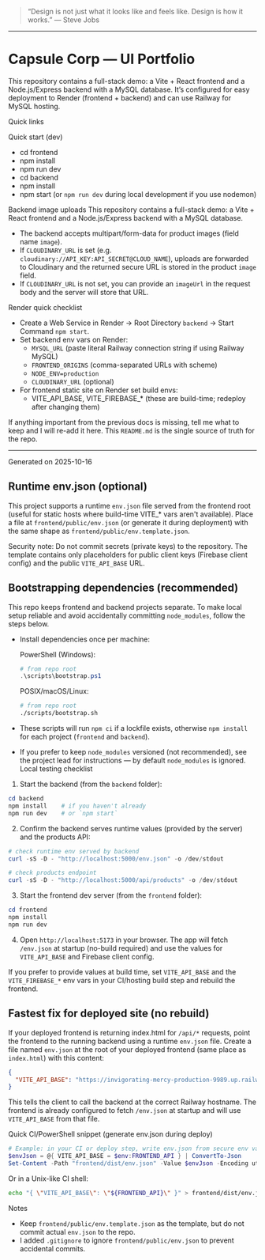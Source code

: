 > “Design is not just what it looks like and feels like. Design is how it works.” — Steve Jobs

---

# Capsule Corp — UI Portfolio

This repository contains a full-stack demo: a Vite + React frontend and a Node.js/Express backend with a MySQL database. It’s configured for easy deployment to Render (frontend + backend) and can use Railway for MySQL hosting.

Quick links

Quick start (dev)
  - cd frontend
  - npm install
  - npm run dev
  - cd backend
  - npm install
  - npm start (or `npm run dev` during local development if you use nodemon)


  Backend image uploads
This repository contains a full-stack demo: a Vite + React frontend and a Node.js/Express backend with a MySQL database.
  - The backend accepts multipart/form-data for product images (field name `image`).
  - If `CLOUDINARY_URL` is set (e.g. `cloudinary://API_KEY:API_SECRET@CLOUD_NAME`), uploads are forwarded to Cloudinary and the returned secure URL is stored in the product `image` field.
  - If `CLOUDINARY_URL` is not set, you can provide an `imageUrl` in the request body and the server will store that URL.


Render quick checklist
- Create a Web Service in Render → Root Directory `backend` → Start Command `npm start`.
- Set backend env vars on Render:
  - `MYSQL_URL` (paste literal Railway connection string if using Railway MySQL)
  - `FRONTEND_ORIGINS` (comma-separated URLs with scheme)
  - `NODE_ENV=production`
  - `CLOUDINARY_URL` (optional)
- For frontend static site on Render set build envs:
  - VITE_API_BASE, VITE_FIREBASE_* (these are build-time; redeploy after changing them)

If anything important from the previous docs is missing, tell me what to keep and I will re-add it here. This `README.md` is the single source of truth for the repo.

---
Generated on 2025-10-16

## Runtime env.json (optional)

This project supports a runtime `env.json` file served from the frontend root (useful for static hosts where build-time VITE_* vars aren't available). Place a file at `frontend/public/env.json` (or generate it during deployment) with the same shape as `frontend/public/env.template.json`.

Security note: Do not commit secrets (private keys) to the repository. The template contains only placeholders for public client keys (Firebase client config) and the public `VITE_API_BASE` URL.


## Bootstrapping dependencies (recommended)

This repo keeps frontend and backend projects separate. To make local setup reliable and avoid accidentally committing `node_modules`, follow the steps below.

- Install dependencies once per machine:

  PowerShell (Windows):

  ```powershell
  # from repo root
  .\scripts\bootstrap.ps1
  ```

  POSIX/macOS/Linux:

  ```bash
  # from repo root
  ./scripts/bootstrap.sh
  ```

- These scripts will run `npm ci` if a lockfile exists, otherwise `npm install` for each project (`frontend` and `backend`).

- If you prefer to keep `node_modules` versioned (not recommended), see the project lead for instructions — by default `node_modules` is ignored.
Local testing checklist
1. Start the backend (from the `backend` folder):

```powershell
cd backend
npm install    # if you haven't already
npm run dev    # or `npm start`
```

2. Confirm the backend serves runtime values (provided by the server) and the products API:

```powershell
# check runtime env served by backend
curl -sS -D - "http://localhost:5000/env.json" -o /dev/stdout

# check products endpoint
curl -sS -D - "http://localhost:5000/api/products" -o /dev/stdout
```

3. Start the frontend dev server (from the `frontend` folder):

```powershell
cd frontend
npm install
npm run dev
```

4. Open `http://localhost:5173` in your browser. The app will fetch `/env.json` at startup (no-build required) and use the values for `VITE_API_BASE` and Firebase client config.

If you prefer to provide values at build time, set `VITE_API_BASE` and the `VITE_FIREBASE_*` env vars in your CI/hosting build step and rebuild the frontend.

Fastest fix for deployed site (no rebuild)
---------------------------------------
If your deployed frontend is returning index.html for `/api/*` requests, point the frontend to the running backend using a runtime `env.json` file. Create a file named `env.json` at the root of your deployed frontend (same place as `index.html`) with this content:

```json
{
  "VITE_API_BASE": "https://invigorating-mercy-production-9989.up.railway.app"
}
```

This tells the client to call the backend at the correct Railway hostname. The frontend is already configured to fetch `/env.json` at startup and will use `VITE_API_BASE` from that file.

Quick CI/PowerShell snippet (generate env.json during deploy)

```powershell
# Example: in your CI or deploy step, write env.json from secure env var FRONTEND_API
$envJson = @{ VITE_API_BASE = $env:FRONTEND_API } | ConvertTo-Json
Set-Content -Path "frontend/dist/env.json" -Value $envJson -Encoding utf8
```

Or in a Unix-like CI shell:

```sh
echo "{ \"VITE_API_BASE\": \"${FRONTEND_API}\" }" > frontend/dist/env.json
```

Notes
- Keep `frontend/public/env.template.json` as the template, but do not commit actual `env.json` to the repo.
- I added `.gitignore` to ignore `frontend/public/env.json` to prevent accidental commits.
